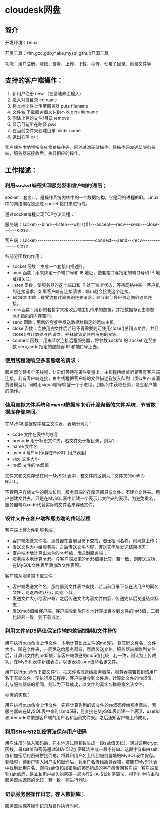 # cloudesk网盘

## 简介

开发环境：Linux

开发工具：vim,gcc,gdb,make,mysql,github开源工具

功能：用户注册、登陆、查看、上传、下载、秒传、创建子目录、创建文件等

## 支持的客户端操作：

1. 新用户注册  new （在登陆界面输入)
2. 进入对应目录  cd name           
3. 将本地文件上传至服务器  puts filename     
4. 文件名 下载服务器文件到本地 gets filename     
5. 删除上传的文件/目录 remove            
6. 显示目前所在路径 pwd               
7. 在当前文件夹创建目录 mkdir name
8. 退出程序 exit

客户端在本地将指令转换成操作码，同时过滤无效操作，将操作码发送至服务器端，服务器端接收后，执行相应的操作。



## 工作描述：

### 利用socket编程实现服务器和客户端的通信； 

socket：套接口。是操作系统内核中的一个数据结构，它是网络进程的ID。Linux 中的网络编程是通过 socket 接口来进行的。

通过socket编程实现TCP协议流程：

服务端：socket---bind---listen---while(1){---accept---recv---send---close---}---close

客户端：socket------------------------------connect---send---recv---------------close

各部分函数的作用：

+ socket 函数：生成一个套接口描述符。
+ bind 函数：用来绑定一个端口号和 IP 地址，使套接口与指定的端口号和 IP 地址相关联。
+ listen 函数：使服务器的这个端口和 IP 处于监听状态，等待网络中某一客户机的连接请求。如果客户端有连接请求，端口就会接受这个连接。
+ accept 函数：接受远程计算机的连接请求，建立起与客户机之间的通信连接。
+ recv函数：用新的套接字来接收远端主机传来的数据，并把数据存到由参数 buf 指向的内存空间。
+ send 函数：用新的套接字发送数据给指定的远端主机。
+ close 函数：当使用完文件后若已不再需要则可使用close()关闭该文件，并且close()会让数据写回磁盘，并释放该文件所占用的资源。
+ connect 函数：用来请求连接远程服务器，将参数 sockfd 的 socket 连至参数 serv_addr 指定的服务器 IP 和端口号上去。

### 使用线程池响应多客服端的请求：

服务器创建多个子线程，让它们等待在条件变量上。主线程持续监听是否有客户端连接，若有客户端连接，由主线程把客户端的文件描述符放入队列（类似生产者消费者模型），同时用signal信号唤醒一个子进程，到队列中获取任务，响应客户端的操作。

### 使用虚拟文件系统和mysql数据库来设计服务器的文件系统，节省数据库存储空间。

在MySQL数据库中建立文件表，表项分别为：

+ code 文件在表中的序号
+ precode 用于标识文件夹，若文件处于根目录，则为1
+ name 文件名
+ userid 用户id(保存在MySQL用户表里)
+ size 文件大小
+ md5 文件的md5值

文件夹和文件存储在同一MySQL表中，和文件的区别为：文件夹的md5为NULL。

不管用户存储文件的层次如何，服务器端的存储区都只有文件，不建立文件夹。用户创建文件夹，只是在MySQL表中新建一个表示此文件夹的表项。为避免重名，服务器端以code代替实际的文件名来存储文件。

### 设计文件在客户端和服务端的传送过程

客户端上传文件到服务端：
+ 客户端发送文件名，服务器在当前目录下查找，若无相同名称，则同意上传；
+ 发送文件大小给服务端，之后传送文件内容，传送完毕后发送结束标志；
+ 客户端本地计算出文件的md5值，发送到服务端；
+ 服务端本地计算md5，与客户端发来的md5值相比较，若一致，则传送成功，在MySQL文件表里添加改文件表项。

客户端从服务端下载文件：
+ 客户端发送文件名，服务器到文件表中查找，若当前目录下存在该用户的同名文件，则返回确认符，同意下载；
+ 发送文件大小给客户端，之后传送文件内容文件内容，传送完毕后发送结束标志；
+ 发送md5值给客户端，客户端收到后在本地计算出接收到文件的md5值，二者比较若一致，则下载成功。

### 利用文件MD5码值保证传输的差错控制和文件秒传

用户执行puts命令上传文件，本地计算出此文件的md5码，将其同文件名、文件大小、所在文件夹，一同发送给服务器端，然后传送文件。服务器端接收到文件后，计算此文件的md5值，与客户端发送的md5值比较，若一致，则认为上传成功。在MySQL表中新建表项，以该表项code值命名该文件。

用户执行get命令下载文件时，把文件名发送给服务器端，服务器端若找到该用户名下有此文件，便执行发送程序，客户端接收到文件后，计算此文件的md5值，若与服务器端的相同，则认为下载成功，以文件的真实名称重命名该文件。

秒传的实现：

用户执行puts命令上传文件，先将计算得到的该文件的md5码传给服务器端，若服务器端在MySQL表中查到此md5码，则直接在MySQL表新建一个表项，userid和precode项依照客户端的用户名和当前文件夹。之后通知客户端上传成功。

### 利用SHA-512加密算法保存用户密码

用户注册时输入密码后，在本地通过随机数生成一段salt值(8位)，通过调用crypt函数，将salt值和密码通过SHA-512加密算法生成一段字符串。这段字符串由salt值和加密后的密码拼接而成，将其和用户名上传到服务器端的MySQL表中保存。
登陆时，待用户输入用户名和密码后，将用户名传给服务器端，若能在MySQL表中找到此用户名，则将salt值和加密后的密码组成的字符串传回客户端，客户端拿到salt值后，将其和用户输入的密码一起执行SHA-512加密算法，得到的字符串和服务器端返回的比较，若一致，则进行登陆。

### 记录服务器操作日志，存入数据库；

服务器端保存操作记录及操作执行时间。





